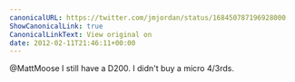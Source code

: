 ```yaml
---
canonicalURL: https://twitter.com/jmjordan/status/168450787196928000
ShowCanonicalLink: true
CanonicalLinkText: View original on
date: 2012-02-11T21:46:11+00:00
---
```

@MattMoose I still have a D200. I didn't buy a micro 4/3rds.